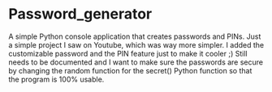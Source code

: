 # Password_generator
A simple Python console application that creates passwords and PINs. Just a simple project I saw on Youtube, which was way more simpler.
I added the customizable password and the PIN feature just to make it cooler ;)
Still needs to be documented and I want to make sure the passwords are secure by changing the random function for the secret() Python function
so that the program is 100% usable.
